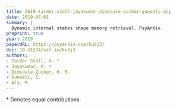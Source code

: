 ```yaml
---
title: 2019-tarder-stoll-jayakumar-dimsdale-zucker-gunseli-aly
date: 2019-07-01
summary: |
  Dynamic internal states shape memory retrieval. PsyArXiv.
preprint: true  
year: 2019
paperURL: https://psyarxiv.com/kudj3/
doi: 10.31234/osf.io/kudj3
authors:
- Tarder-Stoll, H. *
- Jayakumar, M. *
- Dimsdale-Zucker, H. R.
- Gunseli, E.
- Aly, M.
---
```


\* Denotes equal contributions.
